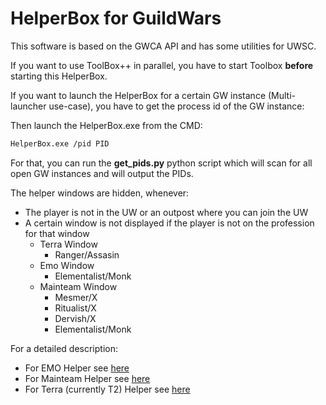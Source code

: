 # HelperBox for GuildWars

This software is based on the GWCA API and has some utilities for UWSC.

If you want to use ToolBox++ in parallel, you have to start Toolbox **before** starting this HelperBox.  

If you want to launch the HelperBox for a certain GW instance (Multi-launcher use-case), you have to get the process id of the GW instance:

Then launch the HelperBox.exe from the CMD:

```bash
HelperBox.exe /pid PID
```

For that, you can run the **get_pids.py** python script which will scan for all open GW instances and will output the PIDs.

The helper windows are hidden, whenever:

- The player is not in the UW or an outpost where you can join the UW
- A certain window is not displayed if the player is not on the profession for that window
    - Terra Window
        - Ranger/Assasin
    - Emo Window
        - Elementalist/Monk
    - Mainteam Window
        - Mesmer/X
        - Ritualist/X
        - Dervish/X
        - Elementalist/Monk

For a detailed description:

- For EMO Helper see [here](./Emo.md)
- For Mainteam Helper see [here](./Mainteam.md)
- For Terra (currently T2) Helper see [here](./Terra.md)
